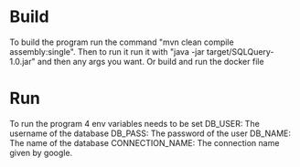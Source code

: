 # Build
To build the program run the command "mvn clean compile assembly:single".
Then to run it run it with "java -jar target/SQLQuery-1.0.jar" and then any args you want.
Or build and run the docker file
# Run
To run the program 4 env variables needs to be set
DB_USER: The username of the database
DB_PASS: The password of the user
DB_NAME: The name of the database
CONNECTION_NAME: The connection name given by google.
